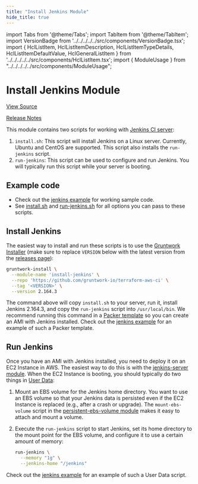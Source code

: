 ```yaml
---
title: "Install Jenkins Module"
hide_title: true
---
```


import Tabs from '@theme/Tabs';
import TabItem from '@theme/TabItem';
import VersionBadge from '../../../../../src/components/VersionBadge.tsx';
import { HclListItem, HclListItemDescription, HclListItemTypeDetails, HclListItemDefaultValue, HclGeneralListItem } from '../../../../../src/components/HclListItem.tsx';
import { ModuleUsage } from "../../../../../src/components/ModuleUsage";

<VersionBadge repoTitle="CI Modules" version="0.51.8" lastModifiedVersion="0.51.6"/>

# Install Jenkins Module

<a href="https://github.com/gruntwork-io/terraform-aws-ci/tree/v0.51.8/modules/install-jenkins" className="link-button" title="View the source code for this module in GitHub.">View Source</a>

<a href="https://github.com/gruntwork-io/terraform-aws-ci/releases/tag/v0.51.6" className="link-button" title="Release notes for only versions which impacted this module.">Release Notes</a>

This module contains two scripts for working with [Jenkins CI server](https://jenkins.io):

1.  `install.sh`: This script will install Jenkins on a Linux server. Currently, Ubuntu and CentOS are supported.
    This script also installs the `run-jenkins` script.
2.  `run-jenkins`: This script can be used to configure and run Jenkins. You will typically run this script while your
    server is booting.

## Example code

*   Check out the [jenkins example](https://github.com/gruntwork-io/terraform-aws-ci/tree/v0.51.8/examples/jenkins) for working sample code.
*   See [install.sh](https://github.com/gruntwork-io/terraform-aws-ci/tree/v0.51.8/modules/install-jenkins/install.sh) and [run-jenkins.sh](https://github.com/gruntwork-io/terraform-aws-ci/tree/v0.51.8/modules/install-jenkins/run-jenkins) for all options you can pass to these scripts.

## Install Jenkins

The easiest way to install and run these scripts is to use the [Gruntwork
Installer](https://github.com/gruntwork-io/gruntwork-installer) (make sure to replace `VERSION` below with the latest
version from the [releases page](https://github.com/gruntwork-io/terraform-aws-ci/releases)):

```bash
gruntwork-install \
  --module-name 'install-jenkins' \
  --repo 'https://github.com/gruntwork-io/terraform-aws-ci' \
  --tag '<VERSION>' \
  --version 2.164.3
```

The command above will copy `install.sh` to your server, run it, install Jenkins 2.164.3, and copy the `run-jenkins`
script into `/usr/local/bin`. We recommend running this command in a [Packer template](https://www.packer.io/) so you
can create an AMI with Jenkins installed. Check out the [jenkins example](https://github.com/gruntwork-io/terraform-aws-ci/tree/v0.51.8/examples/jenkins) for an example of such a
Packer template.

## Run Jenkins

Once you have an AMI with Jenkins installed, you need to deploy it on an EC2 Instance in AWS. The easiest way to do
this is with the [jenkins-server module](https://github.com/gruntwork-io/terraform-aws-ci/tree/v0.51.8/modules/jenkins-server). When the EC2 Instance is booting, you should
typically do two things in [User Data](https://docs.aws.amazon.com/AWSEC2/latest/UserGuide/user-data.html):

1.  Mount an EBS volume for the Jenkins home directory. You want to use an EBS volume so that your Jenkins data is
    persisted even if the EC2 Instance is replaced (e.g., after a crash or upgrade). The `mount-ebs-volume` script in the
    [persistent-ebs-volume module](https://github.com/gruntwork-io/terraform-aws-server/tree/main/modules/persistent-ebs-volume)
    makes it easy to attach and mount a volume.

2.  Execute the `run-jenkins` script to start Jenkins, set its home directory to the mount point for the EBS volume,
    and configure it to use a certain amount of memory:

    ```bash
    run-jenkins \
      --memory "1g" \
      --jenkins-home "/jenkins"
    ```

Check out the [jenkins example](https://github.com/gruntwork-io/terraform-aws-ci/tree/v0.51.8/examples/jenkins) for an example of such a User Data script.


<!-- ##DOCS-SOURCER-START
{
  "originalSources": [
    "https://github.com/gruntwork-io/terraform-aws-ci/tree/v0.51.8/modules/install-jenkins/readme.md",
    "https://github.com/gruntwork-io/terraform-aws-ci/tree/v0.51.8/modules/install-jenkins/variables.tf",
    "https://github.com/gruntwork-io/terraform-aws-ci/tree/v0.51.8/modules/install-jenkins/outputs.tf"
  ],
  "sourcePlugin": "module-catalog-api",
  "hash": "5599a76fbd1212c77244b734a2f30d58"
}
##DOCS-SOURCER-END -->
